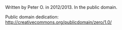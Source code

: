 Written by Peter O. in 2012/2013.  In the public domain.

Public domain dedication: http://creativecommons.org/publicdomain/zero/1.0/
